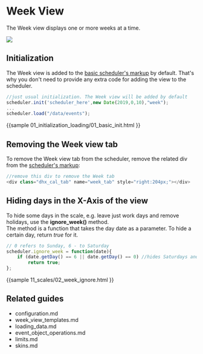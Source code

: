 Week View
==============================
The Week view displays one or more weeks at a time.

<img src="week_view.png"/>


Initialization
--------------------
The Week view is added to the [basic scheduler's markup](scheduler_markup.md) by default. That's why you don't need to provide any extra code for adding the view to the scheduler. 

~~~js
//just usual initialization. The Week view will be added by default
scheduler.init('scheduler_here',new Date(2019,0,10),"week");
...
scheduler.load("/data/events");
~~~

{{sample
	01_initialization_loading/01_basic_init.html
}}


Removing the Week view tab
-----------------------------------------
To remove the Week view tab from the scheduler, remove the related div from the [scheduler's markup](scheduler_markup.md):

~~~js
//remove this div to remove the Week tab
<div class="dhx_cal_tab" name="week_tab" style="right:204px;"></div>
~~~


Hiding days in the X-Axis of the view
------------------------------------------------
To hide some days in the scale, e.g. leave just work days and remove holidays, use the **ignore_week()** method. <br>
The method is a function that takes the day date as a parameter. To hide a certain day, return *true* for it.

~~~js
// 0 refers to Sunday, 6 - to Saturday
scheduler.ignore_week = function(date){
	if (date.getDay() == 6 || date.getDay() == 0) //hides Saturdays and Sundays
		return true;
};
~~~

{{sample
	11_scales/02_week_ignore.html
}}

Related guides
----------------------------------------

- configuration.md
- week_view_templates.md
- loading_data.md
- event_object_operations.md
- limits.md
- skins.md

